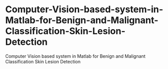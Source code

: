 # Computer-Vision-based-system-in-Matlab-for-Benign-and-Malignant-Classification-Skin-Lesion-Detection
Computer Vision based system in Matlab for Benign and Malignant Classification Skin Lesion Detection
